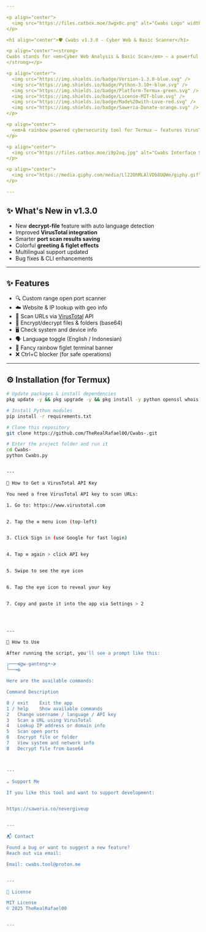 ```yaml
---

<p align="center">
  <img src="https://files.catbox.moe/3wgx0c.png" alt="Cwabs Logo" width="150"/>
</p>

<h1 align="center">🛡️ Cwabs v1.3.0 - Cyber Web & Basic Scanner</h1>

<p align="center"><strong>
Cwabs stands for <em>Cyber Web Analysis & Basic Scan</em> — a powerful terminal-based cybersecurity toolkit built for mobile penetration testers using Termux.
</strong></p>

<p align="center">
  <img src="https://img.shields.io/badge/Version-1.3.0-blue.svg" />
  <img src="https://img.shields.io/badge/Python-3.10+-blue.svg" />
  <img src="https://img.shields.io/badge/Platform-Termux-green.svg" />
  <img src="https://img.shields.io/badge/License-MIT-blue.svg" />
  <img src="https://img.shields.io/badge/Made%20with-Love-red.svg" />
  <img src="https://img.shields.io/badge/Saweria-Donate-orange.svg" />
</p>

<p align="center">
  <em>A rainbow-powered cybersecurity tool for Termux — features VirusTotal scanning, port detection, encryption, IP lookup, and more.</em>
</p>

<p align="center">
  <img src="https://files.catbox.moe/i9p2oq.jpg" alt="Cwabs Interface Screenshot" width="600"/>
</p>

<p align="center">
  <img src="https://media.giphy.com/media/Ll22OhMLAlVDb8UQWe/giphy.gif" alt="Cwabs GIF" width="400"/>
</p>

---
```


## ✨ What's New in v1.3.0

- New **decrypt-file** feature with auto language detection  
- Improved **VirusTotal integration**  
- Smarter **port scan results saving**  
- Colorful **greeting & figlet effects**  
- Multilingual support updated  
- Bug fixes & CLI enhancements

---

## ✨ Features

- 🔍 Custom range open port scanner  
- ☁️ Website & IP lookup with geo info  
- 🦠 Scan URLs via [VirusTotal](https://www.virustotal.com/) API  
- 🔐 Encrypt/decrypt files & folders (base64)  
- 🖥️ Check system and device info  
- 🗣️ Language toggle (English / Indonesian)  
- 🌈 Fancy rainbow figlet terminal banner  
- ❌ Ctrl+C blocker (for safe operations)

---

## ⚙️ Installation (for Termux)

```bash
# Update packages & install dependencies
pkg update -y && pkg upgrade -y && pkg install -y python openssl whois

# Install Python modules
pip install -r requirements.txt

# Clone this repository
git clone https://github.com/TheRealRafael00/Cwabs-.git

# Enter the project folder and run it
cd Cwabs-
python Cwabs.py


---

🔑 How to Get a VirusTotal API Key

You need a free VirusTotal API key to scan URLs:

1. Go to: https://www.virustotal.com


2. Tap the ≡ menu icon (top-left)


3. Click Sign in (use Google for fast login)


4. Tap ≡ again > click API key


5. Swipe to see the eye icon


6. Tap the eye icon to reveal your key


7. Copy and paste it into the app via Settings > 2




---

🧪 How to Use

After running the script, you'll see a prompt like this:

╭───≼gw-ganteng•~≽
╰──╼✠

Here are the available commands:

Command	Description

0 / exit	Exit the app
1 / help	Show available commands
2	Change username / language / API key
3	Scan a URL using VirusTotal
4	Lookup IP address or domain info
5	Scan open ports
6	Encrypt file or folder
7	View system and network info
8	Decrypt file from base64



---

☕ Support Me

If you like this tool and want to support development:


https://saweria.co/nevergiveup


---

📬 Contact

Found a bug or want to suggest a new feature?
Reach out via email:

Email: cwabs.tool@proton.me


---

📝 License

MIT License
© 2025 TheRealRafael00


---
